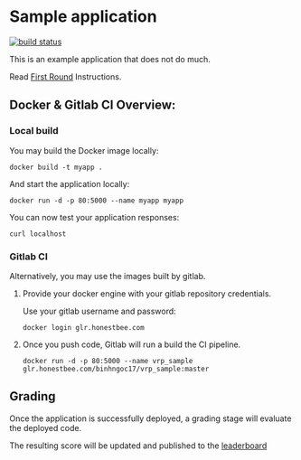# Sample application

[![build status](https://gitlab.honestbee.com/binhngoc17/vrp_public/badges/master/build.svg)](https://gitlab.honestbee.com/binhngoc17/vrp_public/commits/master)

This is an example application that does not do much.

Read [First Round](first_round/) Instructions.


## Docker & Gitlab CI Overview:

### Local build

You may build the Docker image locally:
```
docker build -t myapp .
```

And start the application locally:
```
docker run -d -p 80:5000 --name myapp myapp
```

You can now test your application responses:
```
curl localhost
```

### Gitlab CI

Alternatively, you may use the images built by gitlab.

1. Provide your docker engine with your gitlab repository credentials.

   Use your gitlab username and password:
   ```
   docker login glr.honestbee.com
   ```

1. Once you push code, Gitlab will run a build the CI pipeline.
   ```
   docker run -d -p 80:5000 --name vrp_sample glr.honestbee.com/binhngoc17/vrp_sample:master
   ```

## Grading

Once the application is successfully deployed, a grading stage will evaluate the deployed code.

The resulting score will be updated and published to the [leaderboard](http://leaderboard.honestbee.com)
